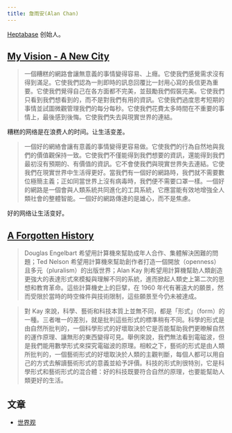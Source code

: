 ```yaml
---
title: 詹雨安(Alan Chan)
---
```

[Heptabase](../../../3-wealth/1-skill/knowledge-managent/tools/heptabase.md) 创始人。

## [My Vision - A New City](https://wiki.heptabase.com/a-new-city?lang=zh-Hant)
> 一個糟糕的網路會讓無意義的事情變得容易、上癮。它使我們感覺需求沒有得到滿足。它使我們認為一則即時的訊息回覆比一封用心寫的長信更為重要。它使我們覺得自己在各方面都不完美，並鼓勵我們假裝完美。它使我們只看到我們想看到的，而不是對我們有用的資訊。它使我們過度思考短期的事情並試圖微觀管理我們的每分每秒。它使我們花費太多時間在不重要的事情上，最後感到後悔。它使我們失去與現實世界的連結。

糟糕的网络是在浪费人的时间。让生活变差。

> 一個好的網絡會讓有意義的事情變得更容易做。它使我們的行為自然地與我們的價值觀保持一致。它使我們不僅能得到我們想要的資訊，還能得到我們最初沒有預期的、有價值的資訊。它不會使我們與現實世界失去連結。它使我們在現實世界中生活得更好。當我們有一個好的網路時，我們就不需要數位極簡主義；正如同當世界上沒有病毒時，我們便不需要口罩一樣。一個好的網路是一個會與人類系統共同進化的工具系統，它應當能有效地增強全人類社會的整體智能。一個好的網路傳達的是雄心，而不是焦慮。

好的网络让生活变好。

## [A Forgotten History](https://wiki.heptabase.com/a-forgotten-history?lang=zh-Hant)
> Douglas Engelbart 希望用計算機來幫助成年人合作、集體解決困難的問題；Ted Nelson 希望用計算機來幫助創作者打造一個開放（openness）且多元（pluralism）的出版世界；Alan Kay 則希望用計算機幫助人類創造更強大的表達形式來模擬與理解不同的系統，進而掀起人類史上第二次的思想和教育革命。這些計算機史上的巨擘，在 1960 年代有著遠大的願景，然而受限於當時的時空條件與技術限制，這些願景至今仍未被達成。

> 對 Kay 來說，科學、藝術和科技本質上並無不同，都是「形式」（form）的一種。三者唯一的差別，就是批判這些形式的標準稍有不同。科學的形式是由自然所批判的，一個科學形式的好壞取決於它是否能幫助我們更暸解自然的運作原理、讓無形的東西變得可見。舉例來說，我們無法看到電磁波，但是我們能用數學形式來探究電磁波的原理。相較之下，藝術的形式是由人類所批判的，一個藝術形式的好壞取決於人類的主觀判斷，每個人都可以用自己的方式去解讀藝術形式的意義並給予評價。科技的形式則很特別，它是科學形式和藝術形式的混合體：好的科技既要符合自然的原理，也要能幫助人類更好的生活。

## 文章
* [世界观](https://medium.com/sheracaolity/worldview-d419e0c8716f)
